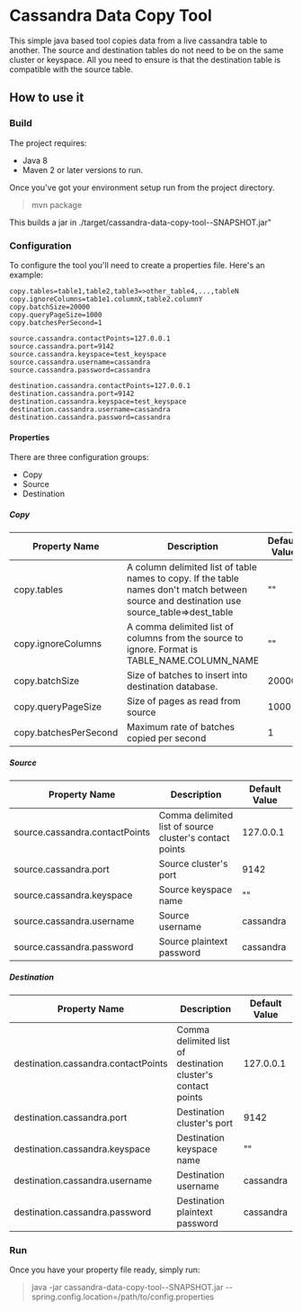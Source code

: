 # Cassandra Data Copy Tool
This simple java based tool copies data from a live cassandra table to another. The source and destination tables do not need to be on the same cluster or keyspace. All you need to ensure is that the destination table is compatible with the source table. 

## How to use it

### Build

The project requires:

* Java 8
* Maven 2 or later versions to run. 

Once you've got your environment setup run from the project directory.

> mvn package

This builds a jar in ./target/cassandra-data-copy-tool-<VERSION>-SNAPSHOT.jar"

### Configuration

To configure the tool you'll need to create a properties file. Here's an example:

```
copy.tables=table1,table2,table3=>other_table4,...,tableN
copy.ignoreColumns=tab1e1.columnX,table2.columnY
copy.batchSize=20000
copy.queryPageSize=1000
copy.batchesPerSecond=1

source.cassandra.contactPoints=127.0.0.1
source.cassandra.port=9142
source.cassandra.keyspace=test_keyspace
source.cassandra.username=cassandra
source.cassandra.password=cassandra

destination.cassandra.contactPoints=127.0.0.1
destination.cassandra.port=9142
destination.cassandra.keyspace=test_keyspace
destination.cassandra.username=cassandra
destination.cassandra.password=cassandra
```

#### Properties

There are three configuration groups:

* Copy
* Source
* Destination

##### Copy

Property Name | Description | Default Value 
------------ | ------------- | -------------
copy.tables | A column delimited list of table names to copy. If the table names don't match between source and destination use source_table=>dest_table | ""  
copy.ignoreColumns | A comma delimited list of columns from the source to ignore. Format is TABLE_NAME.COLUMN_NAME | ""
copy.batchSize | Size of batches to insert into destination database. | 20000
copy.queryPageSize | Size of pages as read from source | 1000
copy.batchesPerSecond | Maximum rate of batches copied per second | 1

##### Source

Property Name | Description | Default Value 
------------ | ------------- | -------------
source.cassandra.contactPoints | Comma delimited list of source cluster's contact points | 127.0.0.1
source.cassandra.port | Source cluster's port | 9142
source.cassandra.keyspace | Source keyspace name | ""
source.cassandra.username | Source username | cassandra
source.cassandra.password | Source plaintext password | cassandra

##### Destination

Property Name | Description | Default Value 
------------ | ------------- | -------------
destination.cassandra.contactPoints | Comma delimited list of destination cluster's contact points | 127.0.0.1
destination.cassandra.port | Destination cluster's port | 9142
destination.cassandra.keyspace | Destination keyspace name | ""
destination.cassandra.username | Destination username | cassandra
destination.cassandra.password | Destination plaintext password | cassandra

### Run

Once you have your property file ready, simply run:

> java -jar cassandra-data-copy-tool-<VERSION>-SNAPSHOT.jar --spring.config.location=/path/to/config.properties

